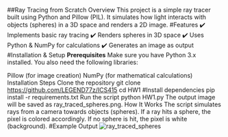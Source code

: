 ##Ray Tracing from Scratch
Overview
This project is a simple ray tracer built using Python and Pillow (PIL). It simulates how light interacts with objects (spheres) in a 3D space and renders a 2D image.
#Features
✔️ Implements basic ray tracing
✔️ Renders spheres in 3D space
✔️ Uses Python & NumPy for calculations
✔️ Generates an image as output
#Installation & Setup
**Prerequisites**
Make sure you have Python 3.x installed. You also need the following libraries:

Pillow (for image creation)
NumPy (for mathematical calculations)
Installation Steps
Clone the repository
git clone https://github.com/LEGEND77z/ICS415
cd HW1
#Install dependencies
pip install -r requirements.txt
Run the script
python HW1.py
The output image will be saved as ray_traced_spheres.png.
How It Works
The script simulates rays from a camera towards objects (spheres).
If a ray hits a sphere, the pixel is colored accordingly.
If no sphere is hit, the pixel is white (background).
#Example Output
![ray_traced_spheres](https://github.com/user-attachments/assets/49d63b80-ab8a-47e9-b58f-d92ef90bd2fd)


